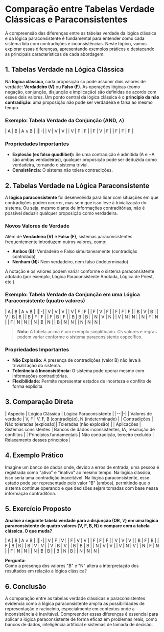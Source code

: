# Comparação entre Tabelas Verdade Clássicas e Paraconsistentes

A compreensão das diferenças entre as tabelas verdade da lógica clássica e da lógica paraconsistente é fundamental para entender como cada sistema lida com contradições e inconsistências. Neste tópico, vamos explorar essas diferenças, apresentando exemplos práticos e destacando as principais características de cada abordagem.



## 1. Tabelas Verdade na Lógica Clássica

Na **lógica clássica**, cada proposição só pode assumir dois valores de verdade: **Verdadeiro (V)** ou **Falso (F)**. As operações lógicas (como negação, conjunção, disjunção e implicação) são definidas de acordo com esses dois valores. Um ponto central da lógica clássica é o **princípio da não contradição**: uma proposição não pode ser verdadeira e falsa ao mesmo tempo.

### Exemplo: Tabela Verdade da Conjunção (AND, ∧)

| A | B | A ∧ B |
|||-|
| V | V |   V   |
| V | F |   F   |
| F | V |   F   |
| F | F |   F   |

### Propriedades Importantes

- **Explosão (ex falso quodlibet):** Se uma contradição é admitida (A e ¬A são ambas verdadeiras), qualquer proposição pode ser deduzida como verdadeira, tornando o sistema trivial.
- **Consistência:** O sistema não tolera contradições.



## 2. Tabelas Verdade na Lógica Paraconsistente

A **lógica paraconsistente** foi desenvolvida para lidar com situações em que contradições podem ocorrer, mas sem que isso leve à trivialização do sistema. Ou seja, mesmo diante de informações contraditórias, não é possível deduzir qualquer proposição como verdadeira.

### Novos Valores de Verdade

Além de **Verdadeiro (V)** e **Falso (F)**, sistemas paraconsistentes frequentemente introduzem outros valores, como:

- **Ambos (B):** Verdadeiro e Falso simultaneamente (contradição controlada)
- **Nenhum (N):** Nem verdadeiro, nem falso (indeterminado)

A notação e os valores podem variar conforme o sistema paraconsistente adotado (por exemplo, Lógica Paraconsistente Anotada, Lógica de Priest, etc.).

### Exemplo: Tabela Verdade da Conjunção em uma Lógica Paraconsistente (quatro valores)

| A | B | A ∧ B |
|||-|
| V | V |   V   |
| V | F |   F   |
| F | V |   F   |
| F | F |   F   |
| B | V |   B   |
| V | B |   B   |
| B | F |   F   |
| F | B |   F   |
| B | B |   B   |
| N | V |   N   |
| V | N |   N   |
| N | F |   N   |
| F | N |   N   |
| N | B |   N   |
| B | N |   N   |
| N | N |   N   |

> **Nota:** A tabela acima é um exemplo simplificado. Os valores e regras podem variar conforme o sistema paraconsistente específico.

### Propriedades Importantes

- **Não Explosão:** A presença de contradições (valor B) não leva à trivialização do sistema.
- **Tolerância à Inconsistência:** O sistema pode operar mesmo com informações contraditórias.
- **Flexibilidade:** Permite representar estados de incerteza e conflito de forma explícita.



## 3. Comparação Direta

| Aspecto                  | Lógica Clássica         | Lógica Paraconsistente         |
|--||-|
| Valores de verdade       | V, F                   | V, F, B (contradição), N (indeterminado) |
| Contradições             | Não toleradas (explosão)| Toleradas (não explosão)      |
| Aplicações               | Sistemas consistentes   | Bancos de dados inconsistentes, IA, resolução de conflitos |
| Princípios fundamentais  | Não contradição, terceiro excluído | Relaxamento desses princípios |



## 4. Exemplo Prático

Imagine um banco de dados onde, devido a erros de entrada, uma pessoa é registrada como "ativo" e "inativo" ao mesmo tempo. Na lógica clássica, isso seria uma contradição inaceitável. Na lógica paraconsistente, esse estado pode ser representado pelo valor "B" (ambos), permitindo que o sistema continue operando e que decisões sejam tomadas com base nessa informação contraditória.



## 5. Exercício Proposto

**Analise a seguinte tabela verdade para a disjunção (OR, ∨) em uma lógica paraconsistente de quatro valores (V, F, B, N) e compare com a tabela clássica. O que muda?**

| A | B | A ∨ B |
|||-|
| V | F |   V   |
| F | V |   V   |
| F | F |   F   |
| V | V |   V   |
| B | F |   B   |
| F | B |   B   |
| B | V |   V   |
| V | B |   V   |
| B | B |   B   |
| N | V |   V   |
| V | N |   V   |
| N | F |   N   |
| F | N |   N   |
| N | B |   B   |
| B | N |   B   |
| N | N |   N   |

**Pergunta:**  
Como a presença dos valores "B" e "N" altera a interpretação dos resultados em relação à lógica clássica?



## 6. Conclusão

A comparação entre as tabelas verdade clássicas e paraconsistentes evidencia como a lógica paraconsistente amplia as possibilidades de representação e raciocínio, especialmente em contextos onde a inconsistência é inevitável. Compreender essas diferenças é essencial para aplicar a lógica paraconsistente de forma eficaz em problemas reais, como bancos de dados, inteligência artificial e sistemas de tomada de decisão.